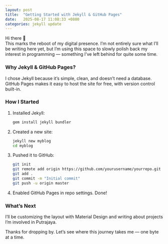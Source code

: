 ```yaml
---
layout: post
title:  "Getting Started with Jekyll & GitHub Pages"
date:   2025-08-17 11:08:33 +0800
categories: jekyll update
---
```


Hi there 👋  
This marks the reboot of my digital presence. I’m not entirely sure what I’ll be writing here yet, but I’m using this space to slowly polish back my interest in programming — something I’ve left behind for quite some time.


### Why Jekyll & GitHub Pages?
I chose Jekyll because it’s simple, clean, and doesn’t need a database. GitHub Pages makes it easy to host the site for free, with version control built-in.

### How I Started
1. Installed Jekyll:
   ```bash
   gem install jekyll bundler
   ```

2. Created a new site:
   ```bash
   jekyll new myblog
   cd myblog
   ```

3. Pushed it to GitHub:
   ```bash
   git init
   git remote add origin https://github.com/yourusername/yourrepo.git
   git add .
   git commit -m "Initial commit"
   git push -u origin master
   ```

4. Enabled GitHub Pages in repo settings. Done!

### What’s Next
I’ll be customizing the layout with Material Design and writing about projects I’m involved in Putrajaya.

Thanks for dropping by. Let’s see where this journey takes me — one byte at a time.